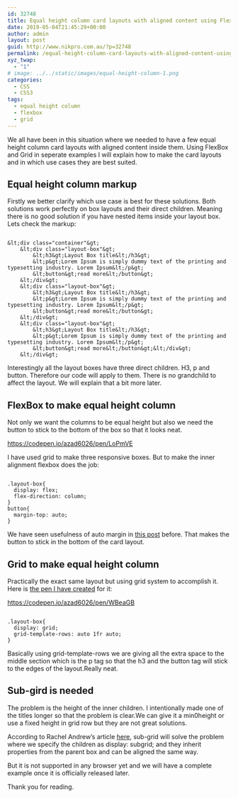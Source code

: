 ```yaml
---
id: 32748
title: Equal height column card layouts with aligned content using FlexBox and Grid explained with examples
date: 2019-05-04T21:45:29+00:00
author: admin
layout: post
guid: http://www.nikpro.com.au/?p=32748
permalink: /equal-height-column-card-layouts-with-aligned-content-using-flexbox-and-grid-explained-with-examples/
xyz_twap:
  - "1"
# image: ../../static/images/equal-height-column-1.png
categories:
  - CSS
  - CSS3
tags:
  - equal height column
  - flexbox
  - grid
---
```


We all have been in this situation where we needed to have a few equal height column card layouts with aligned content inside them. Using FlexBox and Grid in seperate examples I will explain how to make the card layouts and in which use cases they are best suited.

## Equal height column markup

Firstly we better clarify which use case is best for these solutions. Both solutions work perfectly on box layouts and their direct children. Meaning there is no good solution if you have nested items inside your layout box. Lets check the markup:


```

&lt;div class="container"&gt;
    &lt;div class="layout-box"&gt;
        &lt;h3&gt;Layout Box title&lt;/h3&gt;
        &lt;p&gt;Lorem Ipsum is simply dummy text of the printing and typesetting industry. Lorem Ipsum&lt;/p&gt;
        &lt;button&gt;read more&lt;/button&gt;
    &lt;/div&gt;
    &lt;div class="layout-box"&gt;
        &lt;h3&gt;Layout Box title&lt;/h3&gt;
        &lt;p&gt;Lorem Ipsum is simply dummy text of the printing and typesetting industry. Lorem Ipsum&lt;/p&gt;
        &lt;button&gt;read more&lt;/button&gt;
    &lt;/div&gt; 
    &lt;div class="layout-box"&gt;
        &lt;h3&gt;Layout Box title&lt;/h3&gt;
        &lt;p&gt;Lorem Ipsum is simply dummy text of the printing and typesetting industry. Lorem Ipsum&lt;/p&gt;
        &lt;button&gt;read more&lt;/button&gt;&lt;/div&gt;
    &lt;/div&gt; 

```


Interestingly all the layout boxes have three direct children. H3, p and button. Therefore our code will apply to them. There is no grandchild to affect the layout. We will explain that a bit more later.

## FlexBox to make equal height column

Not only we want the columns to be equal height but also we need the button to stick to the bottom of the box so that it looks neat.

https://codepen.io/azad6026/pen/LoPmVE

I have used grid to make three responsive boxes. But to make the inner alignment flexbox does the job:


```

.layout-box{   
  display: flex;  
  flex-direction: column;
}
button{  
  margin-top: auto;
} 

```


We have seen usefulness of auto margin in [this post](http://www.nikpro.com.au/how-flexbox-and-auto-margin-work-together-with-examples/) before. That makes the button to stick in the bottom of the card layout.

## Grid to make equal height column

Practically the exact same layout but using grid system to accomplish it. Here is <a rel="noreferrer noopener" aria-label="the pen I have created (opens in a new tab)" href="https://codepen.io/azad6026/pen/WBeaGB" target="_blank">the pen I have created</a> for it:

https://codepen.io/azad6026/pen/WBeaGB


```

.layout-box{
  display: grid;
  grid-template-rows: auto 1fr auto;
}

```


Basically using grid-template-rows we are giving all the extra space to the middle section which is the p tag so that the h3 and the button tag will stick to the edges of the layout.Really neat.

## Sub-gird is needed

The problem is the height of the inner children. I intentionally made one of the titles longer so that the problem is clear.We can give it a min0height or use a fixed height in grid row but they are not great solutions.

According to Rachel Andrew&#8217;s article <a rel="noreferrer noopener" aria-label="here (opens in a new tab)" href="https://www.smashingmagazine.com/2018/07/css-grid-2/" target="_blank">here</a>, sub-grid will solve the problem where we specify the children as display: subgrid; and they inherit properties from the parent box and can be aligned the same way.

But it is not supported in any browser yet and we will have a complete example once it is officially released later.

Thank you for reading.
